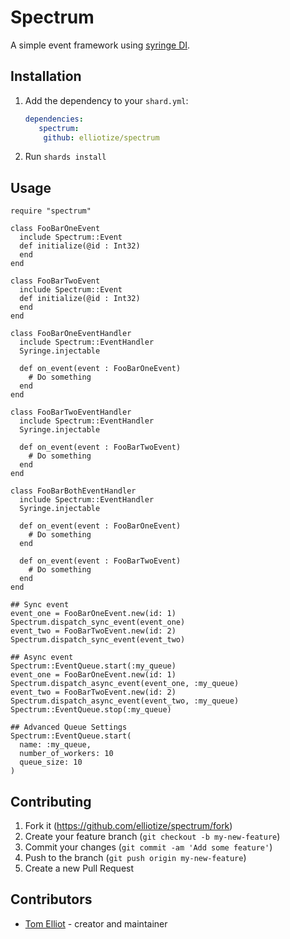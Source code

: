 # Spectrum
A simple event framework using [syringe DI](https://github.com/Bonemind/syringe).

## Installation

1. Add the dependency to your `shard.yml`:

   ```yaml
   dependencies:
      spectrum:
       github: elliotize/spectrum
   ```

2. Run `shards install`

## Usage

```crystal
require "spectrum"

class FooBarOneEvent
  include Spectrum::Event
  def initialize(@id : Int32)
  end
end

class FooBarTwoEvent
  include Spectrum::Event
  def initialize(@id : Int32)
  end
end

class FooBarOneEventHandler
  include Spectrum::EventHandler
  Syringe.injectable

  def on_event(event : FooBarOneEvent)
    # Do something
  end
end

class FooBarTwoEventHandler
  include Spectrum::EventHandler
  Syringe.injectable

  def on_event(event : FooBarTwoEvent)
    # Do something
  end
end

class FooBarBothEventHandler
  include Spectrum::EventHandler
  Syringe.injectable

  def on_event(event : FooBarOneEvent)
    # Do something
  end

  def on_event(event : FooBarTwoEvent)
    # Do something
  end
end

## Sync event
event_one = FooBarOneEvent.new(id: 1)
Spectrum.dispatch_sync_event(event_one)
event_two = FooBarTwoEvent.new(id: 2)
Spectrum.dispatch_sync_event(event_two)

## Async event
Spectrum::EventQueue.start(:my_queue)
event_one = FooBarOneEvent.new(id: 1)
Spectrum.dispatch_async_event(event_one, :my_queue)
event_two = FooBarTwoEvent.new(id: 2)
Spectrum.dispatch_async_event(event_two, :my_queue)
Spectrum::EventQueue.stop(:my_queue)

## Advanced Queue Settings
Spectrum::EventQueue.start(
  name: :my_queue,
  number_of_workers: 10
  queue_size: 10
)
```

## Contributing

1. Fork it (<https://github.com/elliotize/spectrum/fork>)
2. Create your feature branch (`git checkout -b my-new-feature`)
3. Commit your changes (`git commit -am 'Add some feature'`)
4. Push to the branch (`git push origin my-new-feature`)
5. Create a new Pull Request

## Contributors

- [Tom Elliot](https://github.com/elliotize) - creator and maintainer

